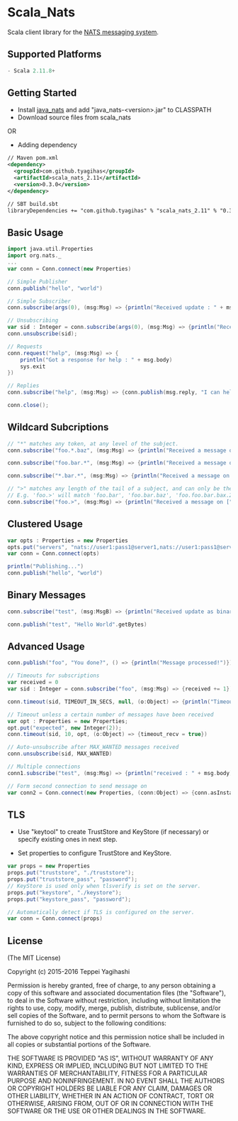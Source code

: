# Scala_Nats

Scala client library for the [NATS messaging system](http://nats.io).

## Supported Platforms

```javascript
- Scala 2.11.8+
```

## Getting Started

- Install [java_nats](https://github.com/tyagihas/java_nats) and add "java_nats-\<version\>.jar" to CLASSPATH
- Download source files from scala_nats

OR

- Adding dependency

```xml
// Maven pom.xml
<dependency>
  <groupId>com.github.tyagihas</groupId>
  <artifactId>scala_nats_2.11</artifactId>
  <version>0.3.0</version>
</dependency>

// SBT build.sbt
libraryDependencies += "com.github.tyagihas" % "scala_nats_2.11" % "0.3.0"
```

## Basic Usage

```scala
import java.util.Properties
import org.nats._
...
var conn = Conn.connect(new Properties)

// Simple Publisher
conn.publish("hello", "world")

// Simple Subscriber
conn.subscribe(args(0), (msg:Msg) => {println("Received update : " + msg.body)})

// Unsubscribing
var sid : Integer = conn.subscribe(args(0), (msg:Msg) => {println("Received update : " + msg.body)})
conn.unsubscribe(sid);

// Requests
conn.request("help", (msg:Msg) => {
	println("Got a response for help : " + msg.body)
	sys.exit
})		

// Replies
conn.subscribe("help", (msg:Msg) => {conn.publish(msg.reply, "I can help!")})

conn.close();
```

## Wildcard Subcriptions

```scala
// "*" matches any token, at any level of the subject.
conn.subscribe("foo.*.baz", (msg:Msg) => {println("Received a message on [" + msg.subject + "] : " + msg.body)})

conn.subscribe("foo.bar.*", (msg:Msg) => {println("Received a message on [" + msg.subject + "] : " + msg.body)})

conn.subscribe("*.bar.*", (msg:Msg) => {println("Received a message on [" + msg.subject + "] : " + msg.body)})

// ">" matches any length of the tail of a subject, and can only be the last token
// E.g. 'foo.>' will match 'foo.bar', 'foo.bar.baz', 'foo.foo.bar.bax.22'
conn.subscribe("foo.>", (msg:Msg) => {println("Received a message on [" + msg.subject + "] : " + msg.body)})
```

## Clustered Usage

```scala
var opts : Properties = new Properties
opts.put("servers", "nats://user1:pass1@server1,nats://user1:pass1@server2:4243");
var conn = Conn.connect(opts)

println("Publishing...")
conn.publish("hello", "world")
```

## Binary Messages

```scala
conn.subscribe("test", (msg:MsgB) => {println("Received update as binary : " + new String(msg.body))})

conn.publish("test", "Hello World".getBytes)
```

## Advanced Usage

```scala
conn.publish("foo", "You done?", () => {println("Message processed!")})

// Timeouts for subscriptions
var received = 0
var sid : Integer = conn.subscribe("foo", (msg:Msg) => {received += 1})

conn.timeout(sid, TIMEOUT_IN_SECS, null, (o:Object) => {println("Timeout waiting for a message!")})

// Timeout unless a certain number of messages have been received
var opt : Properties = new Properties;
opt.put("expected", new Integer(2));
conn.timeout(sid, 10, opt, (o:Object) => {timeout_recv = true})

// Auto-unsubscribe after MAX_WANTED messages received
conn.unsubscribe(sid, MAX_WANTED)

// Multiple connections
conn1.subscribe("test", (msg:Msg) => {println("received : " + msg.body)})

// Form second connection to send message on
var conn2 = Conn.connect(new Properties, (conn:Object) => {conn.asInstanceOf[Conn].publish("test", "Hello World")})
```

## TLS

* Use "keytool" to create TrustStore and KeyStore (if necessary) or specify existing ones in next step.

* Set properties to configure TrustStore and KeyStore.

```scala
var props = new Properties
props.put("truststore", "./truststore");
props.put("truststore_pass", "password");
// KeyStore is used only when tlsverify is set on the server.
props.put("keystore", "./keystore");
props.put("keystore_pass", "password");

// Automatically detect if TLS is configured on the server.
var conn = Conn.connect(props)
```

## License

(The MIT License)

Copyright (c) 2015-2016 Teppei Yagihashi

Permission is hereby granted, free of charge, to any person obtaining a copy
of this software and associated documentation files (the "Software"), to
deal in the Software without restriction, including without limitation the
rights to use, copy, modify, merge, publish, distribute, sublicense, and/or
sell copies of the Software, and to permit persons to whom the Software is
furnished to do so, subject to the following conditions:

The above copyright notice and this permission notice shall be included in
all copies or substantial portions of the Software.

THE SOFTWARE IS PROVIDED "AS IS", WITHOUT WARRANTY OF ANY KIND, EXPRESS OR
IMPLIED, INCLUDING BUT NOT LIMITED TO THE WARRANTIES OF MERCHANTABILITY,
FITNESS FOR A PARTICULAR PURPOSE AND NONINFRINGEMENT. IN NO EVENT SHALL THE
AUTHORS OR COPYRIGHT HOLDERS BE LIABLE FOR ANY CLAIM, DAMAGES OR OTHER
LIABILITY, WHETHER IN AN ACTION OF CONTRACT, TORT OR OTHERWISE, ARISING
FROM, OUT OF OR IN CONNECTION WITH THE SOFTWARE OR THE USE OR OTHER DEALINGS
IN THE SOFTWARE.
